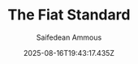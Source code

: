 ---
title: "The Fiat Standard"
date: "2025-08-16T19:43:17.435Z"
author: "Saifedean Ammous"
read_year: "NO"
recommendation: '3'
url: /bookshelf/the-fiat-standard
---